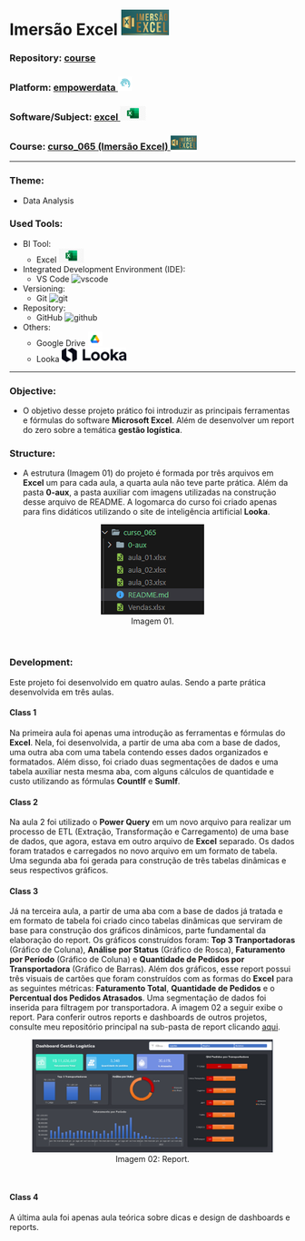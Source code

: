 # Imersão Excel   <img src="./0-aux/logo_course.png" alt="curso_065" width="auto" height="45">

### Repository: [course](../../../)
### Platform: <a href="../../">empowerdata   <img src="https://github.com/PedroHeeger/main/blob/main/0-aux/logos/plataforma/empowerdata.jpg" alt="empowerdata" width="auto" height="25"></a>
### Software/Subject: <a href="../">excel   <img src="https://github.com/PedroHeeger/main/blob/main/0-aux/logos/software/microsoft_excel.png" alt="excel" width="auto" height="25"></a>
### Course: <a href="./curso_065">curso_065 (Imersão Excel)   <img src="./0-aux/logo_course.png" alt="curso_065" width="auto" height="25"></a>

---

### Theme:
- Data Analysis

### Used Tools:
- BI Tool: 
  - Excel <img src="https://github.com/PedroHeeger/main/blob/main/0-aux/logos/software/microsoft_excel.png" alt="microsoft_excel" width="auto" height="25">
- Integrated Development Environment (IDE):
  - VS Code   <img src="https://cdn.jsdelivr.net/gh/devicons/devicon/icons/vscode/vscode-original.svg" alt="vscode" width="auto" height="25">
- Versioning: 
  - Git   <img src="https://cdn.jsdelivr.net/gh/devicons/devicon/icons/git/git-original.svg" alt="git" width="auto" height="25">
- Repository:
  - GitHub   <img src="https://cdn.jsdelivr.net/gh/devicons/devicon/icons/github/github-original.svg" alt="github" width="auto" height="25">
- Others:
  - Google Drive <img src="https://github.com/PedroHeeger/main/blob/main/0-aux/logos/software/google_drive.png" alt="google_drive" width="auto" height="25">
  - Looka <img src="https://github.com/PedroHeeger/main/blob/main/0-aux/logos/sites/ai_looka.svg" alt="looka" width="auto" height="25">

---

### Objective:
- O objetivo desse projeto prático foi introduzir as principais ferramentas e fórmulas do software **Microsoft Excel**. Além de desenvolver um report do zero sobre a temática **gestão logística**.

### Structure:
- A estrutura (Imagem 01) do projeto é formada por três arquivos em **Excel** um para cada aula, a quarta aula não teve parte prática. Além da pasta **0-aux**, a pasta auxiliar com imagens utilizadas na construção desse arquivo de README. A logomarca do curso foi criado apenas para fins didáticos utilizando o site de inteligência artificial **Looka**.

<div align="Center"><figure>
    <img src="./0-aux/img01.PNG" alt="img01"><br>
    <figcaption>Imagem 01.</figcaption>
</figure></div><br>

### Development:
Este projeto foi desenvolvido em quatro aulas. Sendo a parte prática desenvolvida em três aulas.

#### Class 1
Na primeira aula foi apenas uma introdução as ferramentas e fórmulas do **Excel**. Nela, foi desenvolvida, a partir de uma aba com a base de dados, uma outra aba com uma tabela contendo esses dados organizados e formatados. Além disso, foi criado duas segmentações de dados e uma tabela auxiliar nesta mesma aba, com alguns cálculos de quantidade e custo utilizando as fórmulas **CountIf** e **SumIf**.

#### Class 2
Na aula 2 foi utilizado o **Power Query** em um novo arquivo para realizar um processo de ETL (Extração, Transformação e Carregamento) de uma base de dados, que agora, estava em outro arquivo de **Excel** separado. Os dados foram tratados e carregados no novo arquivo em um formato de tabela. Uma segunda aba foi gerada para construção de três tabelas dinâmicas e seus respectivos gráficos.

#### Class 3
Já na terceira aula, a partir de uma aba com a base de dados já tratada e em formato de tabela foi criado cinco tabelas dinâmicas que serviram de base para construção dos gráficos dinâmicos, parte fundamental da elaboração do report. Os gráficos construídos foram: **Top 3 Tranportadoras** (Gráfico de Coluna), **Análise por Status** (Gráfico de Rosca), **Faturamento por Período** (Gráfico de Coluna) e **Quantidade de Pedidos por Transportadora** (Gráfico de Barras). Além dos gráficos, esse report possui três visuais de cartões que foram construídos com as formas do **Excel** para as seguintes métricas: **Faturamento Total**, **Quantidade de Pedidos** e o **Percentual dos Pedidos Atrasados**. Uma segmentação de dados foi inserida para filtragem por transportadora. A imagem 02 a seguir exibe o report. Para conferir outros reports e dashboards de outros projetos, consulte meu repositório principal na sub-pasta de report clicando [aqui]().

<div align="Center"><figure>
    <img src="./0-aux/rep_logistica_curso_065.PNG" alt="img02"><br>
    <figcaption>Imagem 02: Report.</a></figcaption>
</figure></div><br>

#### Class 4
A última aula foi apenas aula teórica sobre dicas e design de dashboards e reports.